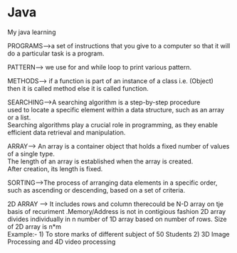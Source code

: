 # Java
My java learning

PROGRAMS-->a set of instructions that you give to a computer so that it will do a particular task is a program.

PATTERN--> we use for and while loop to print various pattern.

METHODS--> if a function is part of an instance of a class i.e. (Object) <br>
then it is called method else it is called function.

SEARCHING-->A searching algorithm is a step-by-step procedure <br>
used to locate a specific element within a data structure, such as an array or a list.<br>
Searching algorithms play a crucial role in programming, as they enable efficient data retrieval and manipulation.

ARRAY--> An array is a container object that holds a fixed number of values of a single type. <br>
The length of an array is established when the array is created.<br>
After creation, its length is fixed.

SORTING-->The process of arranging data elements in a specific order, such as ascending or descending, based on a set of criteria. 

2D ARRAY --> It includes rows and column therecould be N-D array on tje basis of recuriment .Memory/Address is not in contigious fashion 2D array divides individually in n number of 1D array based on number of rows.
             Size of 2D array is n*m
            <br> Example:- 1) To store marks of different subject of 50 Students
                           2)  3D Image Processing and 4D video processing


